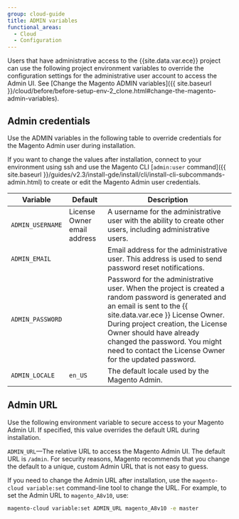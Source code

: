 ```yaml
---
group: cloud-guide
title: ADMIN variables
functional_areas:
  - Cloud
  - Configuration
---
```


Users that have administrative access to the {{site.data.var.ece}} project can use the following project environment variables to override the configuration settings for the administrative user account to access the Admin UI. See [Change the Magento ADMIN variables]({{ site.baseurl }}/cloud/before/before-setup-env-2_clone.html#change-the-magento-admin-variables).

## Admin credentials

Use the ADMIN variables in the following table to override credentials for the Magento Admin user during installation.

If you want to change the values after installation, connect to your environment using ssh and use the Magento CLI [`admin:user` command]({{ site.baseurl }}/guides/v2.3/install-gde/install/cli/install-cli-subcommands-admin.html) to create or edit the Magento Admin user credentials.

| Variable       | Default                     | Description |
| -------------- | --------------------------- | ----------- |
|`ADMIN_USERNAME`| License Owner email address | A username for the administrative user with the ability to create other users, including administrative users.|
|`ADMIN_EMAIL`   |                             | Email address for the administrative user. This address is used to send password reset notifications.|
|`ADMIN_PASSWORD`|                             | Password for the administrative user. When the project is created a random password is generated and an email is sent to the {{ site.data.var.ece }} License Owner. During project creation, the License Owner should have already changed the password. You might need to contact the License Owner for the updated password.|
|`ADMIN_LOCALE`  | `en_US`                     | The default locale used by the Magento Admin.|

## Admin URL

Use the following environment variable to secure access to your Magento Admin UI. If specified, this value overrides the default URL during installation.

`ADMIN_URL`—The relative URL to access the Magento Admin UI. The default URL is `/admin`. For security reasons, Magento recommends that you change the default to a unique, custom Admin URL that is not easy to guess.

If you need to change the Admin URL after installation, use the `magento-cloud variable:set` command-line tool to change the URL. For example, to set the Admin URL to `magento_A8v10`, use:

```bash
magento-cloud variable:set ADMIN_URL magento_A8v10 -e master
```
